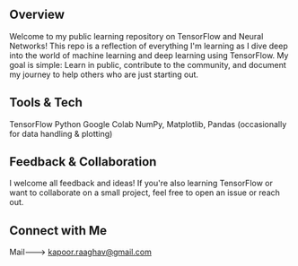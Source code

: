 Overview
----------------------------------------------------------------------------------------------------------------------------------------------------
Welcome to my public learning repository on TensorFlow and Neural Networks!
This repo is a reflection of everything I'm learning as I dive deep into the world of machine learning and deep learning using TensorFlow.
My goal is simple: Learn in public, contribute to the community, and document my journey to help others who are just starting out.

Tools & Tech
-------------------------------------------------------------------------------------------------------------------------------------------------------
TensorFlow
Python
Google Colab
NumPy, Matplotlib, Pandas (occasionally for data handling & plotting)

Feedback & Collaboration
--------------------------------------------------------------------------------------------------------------------------------------------------------------
I welcome all feedback and ideas! If you're also learning TensorFlow or want to collaborate on a small project,
feel free to open an issue or reach out.


Connect with Me
---------------------------------------------------------------------------------------------------------------------------------------------------------------
Mail---> kapoor.raaghav@gmail.com
